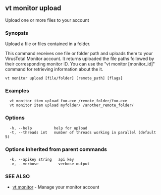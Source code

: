 ## vt monitor upload

Upload one or more files to your account

### Synopsis

Upload a file or files contained in a folder.

This command receives one file or folder path and uploads them to your
VirusTotal Monitor account. It returns uploaded the file paths followed by their
corresponding monitor ID.
You can use the "vt monitor [monitor_id]" command for retrieving
information about the it.

```
vt monitor upload [file/folder] [remote_path] [flags]
```

### Examples

```
  vt monitor item upload foo.exe /remote_folder/foo.exe
  vt monitor item upload myfolder/ /another_remote_folder/
```

### Options

```
  -h, --help          help for upload
  -t, --threads int   number of threads working in parallel (default 5)
```

### Options inherited from parent commands

```
  -k, --apikey string   api key
  -v, --verbose         verbose output
```

### SEE ALSO

* [vt monitor](vt_monitor.md)	 - Manage your monitor account

